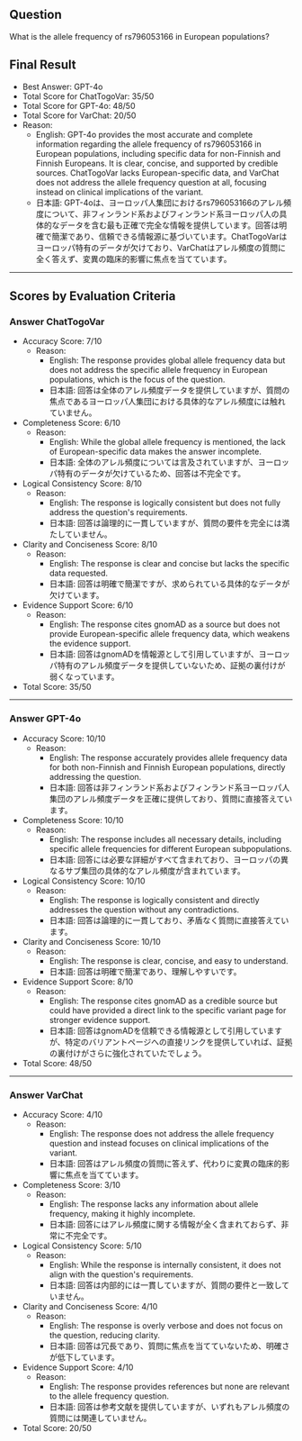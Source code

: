 ## Question

What is the allele frequency of rs796053166 in European populations?

## Final Result

- Best Answer: GPT-4o
- Total Score for ChatTogoVar: 35/50
- Total Score for GPT-4o: 48/50
- Total Score for VarChat: 20/50
- Reason:
  - English: GPT-4o provides the most accurate and complete information regarding the allele frequency of rs796053166 in European populations, including specific data for non-Finnish and Finnish Europeans. It is clear, concise, and supported by credible sources. ChatTogoVar lacks European-specific data, and VarChat does not address the allele frequency question at all, focusing instead on clinical implications of the variant.
  - 日本語: GPT-4oは、ヨーロッパ人集団におけるrs796053166のアレル頻度について、非フィンランド系およびフィンランド系ヨーロッパ人の具体的なデータを含む最も正確で完全な情報を提供しています。回答は明確で簡潔であり、信頼できる情報源に基づいています。ChatTogoVarはヨーロッパ特有のデータが欠けており、VarChatはアレル頻度の質問に全く答えず、変異の臨床的影響に焦点を当てています。

---

## Scores by Evaluation Criteria

### Answer ChatTogoVar
- Accuracy Score: 7/10
  - Reason: 
    - English: The response provides global allele frequency data but does not address the specific allele frequency in European populations, which is the focus of the question.
    - 日本語: 回答は全体のアレル頻度データを提供していますが、質問の焦点であるヨーロッパ人集団における具体的なアレル頻度には触れていません。
- Completeness Score: 6/10
  - Reason: 
    - English: While the global allele frequency is mentioned, the lack of European-specific data makes the answer incomplete.
    - 日本語: 全体のアレル頻度については言及されていますが、ヨーロッパ特有のデータが欠けているため、回答は不完全です。
- Logical Consistency Score: 8/10
  - Reason: 
    - English: The response is logically consistent but does not fully address the question's requirements.
    - 日本語: 回答は論理的に一貫していますが、質問の要件を完全には満たしていません。
- Clarity and Conciseness Score: 8/10
  - Reason: 
    - English: The response is clear and concise but lacks the specific data requested.
    - 日本語: 回答は明確で簡潔ですが、求められている具体的なデータが欠けています。
- Evidence Support Score: 6/10
  - Reason: 
    - English: The response cites gnomAD as a source but does not provide European-specific allele frequency data, which weakens the evidence support.
    - 日本語: 回答はgnomADを情報源として引用していますが、ヨーロッパ特有のアレル頻度データを提供していないため、証拠の裏付けが弱くなっています。
- Total Score: 35/50

---

### Answer GPT-4o
- Accuracy Score: 10/10
  - Reason: 
    - English: The response accurately provides allele frequency data for both non-Finnish and Finnish European populations, directly addressing the question.
    - 日本語: 回答は非フィンランド系およびフィンランド系ヨーロッパ人集団のアレル頻度データを正確に提供しており、質問に直接答えています。
- Completeness Score: 10/10
  - Reason: 
    - English: The response includes all necessary details, including specific allele frequencies for different European subpopulations.
    - 日本語: 回答には必要な詳細がすべて含まれており、ヨーロッパの異なるサブ集団の具体的なアレル頻度が含まれています。
- Logical Consistency Score: 10/10
  - Reason: 
    - English: The response is logically consistent and directly addresses the question without any contradictions.
    - 日本語: 回答は論理的に一貫しており、矛盾なく質問に直接答えています。
- Clarity and Conciseness Score: 10/10
  - Reason: 
    - English: The response is clear, concise, and easy to understand.
    - 日本語: 回答は明確で簡潔であり、理解しやすいです。
- Evidence Support Score: 8/10
  - Reason: 
    - English: The response cites gnomAD as a credible source but could have provided a direct link to the specific variant page for stronger evidence support.
    - 日本語: 回答はgnomADを信頼できる情報源として引用していますが、特定のバリアントページへの直接リンクを提供していれば、証拠の裏付けがさらに強化されていたでしょう。
- Total Score: 48/50

---

### Answer VarChat
- Accuracy Score: 4/10
  - Reason: 
    - English: The response does not address the allele frequency question and instead focuses on clinical implications of the variant.
    - 日本語: 回答はアレル頻度の質問に答えず、代わりに変異の臨床的影響に焦点を当てています。
- Completeness Score: 3/10
  - Reason: 
    - English: The response lacks any information about allele frequency, making it highly incomplete.
    - 日本語: 回答にはアレル頻度に関する情報が全く含まれておらず、非常に不完全です。
- Logical Consistency Score: 5/10
  - Reason: 
    - English: While the response is internally consistent, it does not align with the question's requirements.
    - 日本語: 回答は内部的には一貫していますが、質問の要件と一致していません。
- Clarity and Conciseness Score: 4/10
  - Reason: 
    - English: The response is overly verbose and does not focus on the question, reducing clarity.
    - 日本語: 回答は冗長であり、質問に焦点を当てていないため、明確さが低下しています。
- Evidence Support Score: 4/10
  - Reason: 
    - English: The response provides references but none are relevant to the allele frequency question.
    - 日本語: 回答は参考文献を提供していますが、いずれもアレル頻度の質問には関連していません。
- Total Score: 20/50
